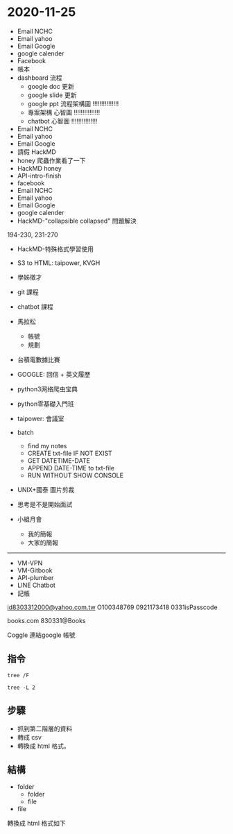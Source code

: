 # 2020-11-25

- Email NCHC
- Email yahoo
- Email Google
- google calender
- Facebook
- 帳本
- dashboard 流程
  - google doc 更新
  - google slide 更新
  - google ppt 流程架構圖 !!!!!!!!!!!!!!!
  - 專案架構 心智圖 !!!!!!!!!!!!!!!
  - chatbot 心智圖 !!!!!!!!!!!!!!!
- Email NCHC
- Email yahoo
- Email Google
- 請假 HackMD
- honey 爬蟲作業看了一下
- HackMD honey
- API-intro-finish
- facebook
- Email NCHC
- Email yahoo
- Email Google
- google calender
- HackMD-"collapsible collapsed" 問題解決


194-230, 231-270




- HackMD-特殊格式學習使用
- S3 to HTML: taipower, KVGH
- 學姊徵才
- git 課程
- chatbot 課程
- 馬拉松
  - 帳號
  - 規劃
- 台積電數據比賽
- GOOGLE: 回信 + 英文履歷
- python3网络爬虫宝典
- python零基礎入門班
- taipower: 會議室

- batch
  - find my notes
  - CREATE txt-file IF NOT EXIST
  - GET DATETIME-DATE
  - APPEND DATE-TIME to txt-file
  - RUN WITHOUT SHOW CONSOLE
- UNIX+國泰 圖片剪裁
- 思考是不是開始面試
- 小組月會
  - 我的簡報
  - 大家的簡報

---


- VM-VPN
- VM-Gitbook
- API-plumber
- LINE Chatbot
- 記帳

id8303312000@yahoo.com.tw
O100348769
0921173418
0331isPasscode

books.com
830331@Books

Coggle 連結google 帳號



## 指令

```{batch}
tree /F
```

```{shell}
tree -L 2
```

## 步驟

- 抓到第二階層的資料
- 轉成 csv
- 轉換成 html 格式。

## 結構

- folder
  - folder
  - file
- file

轉換成 html 格式如下

<h1> 
